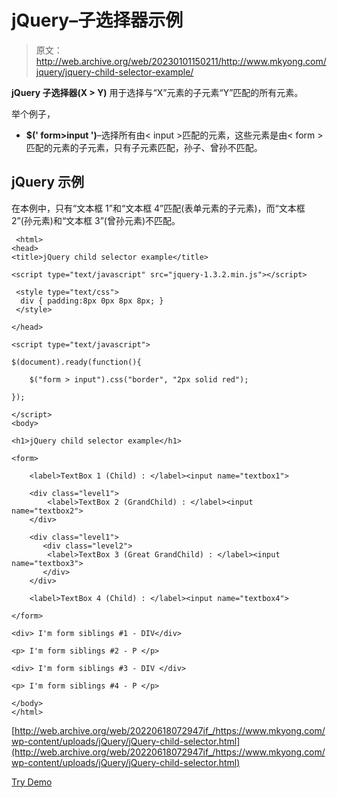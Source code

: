 # jQuery–子选择器示例

> 原文：<http://web.archive.org/web/20230101150211/http://www.mkyong.com/jquery/jquery-child-selector-example/>

**jQuery 子选择器(X > Y)** 用于选择与“X”元素的子元素“Y”匹配的所有元素。

举个例子，

*   **$(' form>input ')**–选择所有由< input >匹配的元素，这些元素是由< form >匹配的元素的子元素，只有子元素匹配，孙子、曾孙不匹配。

## jQuery 示例

在本例中，只有“文本框 1”和“文本框 4”匹配(表单元素的子元素)，而“文本框 2”(孙元素)和“文本框 3”(曾孙元素)不匹配。

```
 <html>
<head>
<title>jQuery child selector example</title>

<script type="text/javascript" src="jquery-1.3.2.min.js"></script>

 <style type="text/css">
  div { padding:8px 0px 8px 8px; }
 </style>

</head>

<script type="text/javascript">

$(document).ready(function(){

	$("form > input").css("border", "2px solid red");

});

</script>
<body>

<h1>jQuery child selector example</h1>

<form>

	<label>TextBox 1 (Child) : </label><input name="textbox1">

	<div class="level1">
		<label>TextBox 2 (GrandChild) : </label><input name="textbox2">
	</div>

	<div class="level1">
	   <div class="level2">
	    <label>TextBox 3 (Great GrandChild) : </label><input name="textbox3">
	   </div>
	</div>

	<label>TextBox 4 (Child) : </label><input name="textbox4">

</form>

<div> I'm form siblings #1 - DIV</div>

<p> I'm form siblings #2 - P </p>

<div> I'm form siblings #3 - DIV </div>

<p> I'm form siblings #4 - P </p>

</body>
</html> 
```

[http://web.archive.org/web/20220618072947if_/https://www.mkyong.com/wp-content/uploads/jQuery/jQuery-child-selector.html](http://web.archive.org/web/20220618072947if_/https://www.mkyong.com/wp-content/uploads/jQuery/jQuery-child-selector.html)

[Try Demo](http://web.archive.org/web/20220618072947/http://www.mkyong.com/wp-content/uploads/jQuery/jQuery-child-selector.html)<input type="hidden" id="mkyong-current-postId" value="4894">
